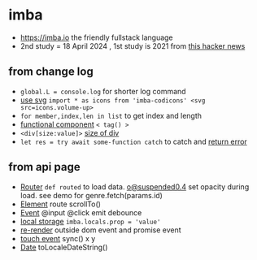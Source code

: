# imba
- https://imba.io the friendly fullstack language
- 2nd study = 18 April 2024 , 1st study is 2021 from [this hacker news](https://news.ycombinator.com/item?id=28207662)

## from change log 
- `global.L = console.log` for shorter log command
- [use svg](https://imba.io/changelog#200alpha189) `import * as icons from 'imba-codicons' <svg src=icons.volume-up>`
- `for member,index,len in list` to get index and length
- [functional component](https://imba.io/changelog#200alpha194) `< tag() >`
- `<div[size:value]>` [size of div](https://imba.io/docs/css/properties/size)
- `let res = try await some-function catch` to catch and [return error](https://imba.io/changelog#200alpha224)

## from api page
- [Router](https://imba.io/docs/router) `def routed` to load data. o@suspended0.4 set opacity during load. see demo for genre.fetch(params.id)
- [Element](https://imba.io/api/Element) route scrollTo()
- [Event](https://imba.io/api/Event) @input @click emit debounce 
- [local storage](https://imba.io/api/imba/locals) `imba.locals.prop = 'value'`
- [re-render](https://imba.io/api/imba/commit) outside dom event and promise event
- [touch event](https://imba.io/api/imba/Touch) sync() x y
- [Date](https://imba.io/api/Date) toLocaleDateString()
